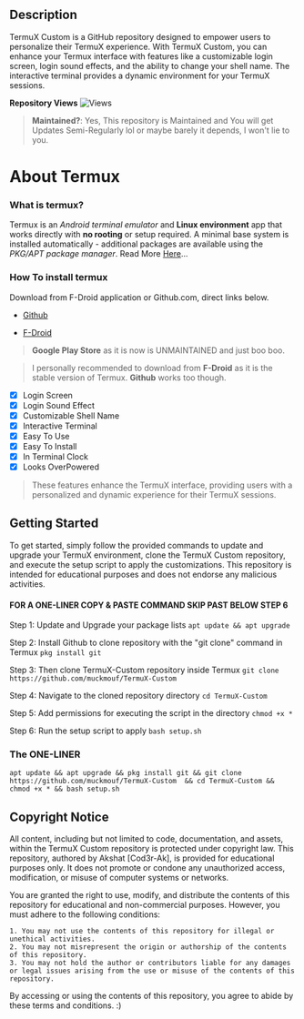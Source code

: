 ## Description
TermuX Custom is a GitHub repository designed to empower users to personalize their TermuX experience. With TermuX Custom, you can enhance your Termux interface with features like a customizable login screen, login sound effects, and the ability to change your shell name. The interactive terminal provides a dynamic environment for your TermuX sessions.

**Repository Views** ![Views](https://profile-counter.glitch.me/TermuX-Custom/count.svg) 
> **Maintained?**: Yes, This repository is Maintained and You will get Updates Semi-Regularly lol or maybe barely it depends, I won't lie to you.

# About Termux
### What is termux?
Termux is an *Android terminal emulator* and **Linux environment** app that works directly with **no rooting** or setup required. A minimal base system is installed automatically - additional packages are available using the *PKG/APT package manager*. Read More [Here](https://termux.com/)... 
### How To install termux ####

Download from F-Droid application or Github.com, direct links below. <br />

- [Github](https://github.com/termux/termux-app)
  
- [F-Droid](https://f-droid.org/packages/com.termux/) <br />

> **Google Play Store** as it is now is UNMAINTAINED and just boo boo.

> I personally recommended to download from **F-Droid** as it is the stable version of Termux. **Github** works too though.


- [x] Login Screen
- [x] Login Sound Effect
- [x] Customizable Shell Name
- [x] Interactive Terminal
- [X] Easy To Use
- [X] Easy To Install
- [X] In Terminal Clock
- [X] Looks OverPowered
> These features enhance the TermuX interface, providing users with a personalized and dynamic experience for their TermuX sessions.


## Getting Started
To get started, simply follow the provided commands to update and upgrade your TermuX environment, clone the TermuX Custom repository, and execute the setup script to apply the customizations. This repository is intended for educational purposes and does not endorse any malicious activities.

#### FOR A ONE-LINER COPY & PASTE COMMAND SKIP PAST BELOW STEP 6 #####

Step 1: Update and Upgrade your package lists
    ```
    apt update && apt upgrade
    ```

Step 2: Install Github to clone repository with the "git clone" command in Termux
    ```
    pkg install git
    ```
    
Step 3: Then clone TermuX-Custom repository inside Termux
    ```
    git clone https://github.com/muckmouf/TermuX-Custom
    ```

Step 4: Navigate to the cloned repository directory
    ```
    cd TermuX-Custom
    ```

Step 5: Add permissions for executing the script in the directory
    ```
    chmod +x *
    ```

Step 6: Run the setup script to apply
    ```
    bash setup.sh
    ```

### The ONE-LINER ###
```
apt update && apt upgrade && pkg install git && git clone https://github.com/muckmouf/TermuX-Custom  && cd TermuX-Custom && chmod +x * && bash setup.sh 
```
## Copyright Notice

All content, including but not limited to code, documentation, and assets, within the TermuX Custom repository is protected under copyright law. This repository, authored by Akshat [Cod3r-Ak], is provided for educational purposes only. It does not promote or condone any unauthorized access, modification, or misuse of computer systems or networks.

You are granted the right to use, modify, and distribute the contents of this repository for educational and non-commercial purposes. However, you must adhere to the following conditions:
```
1. You may not use the contents of this repository for illegal or unethical activities.
2. You may not misrepresent the origin or authorship of the contents of this repository.
3. You may not hold the author or contributors liable for any damages or legal issues arising from the use or misuse of the contents of this repository.
```
By accessing or using the contents of this repository, you agree to abide by these terms and conditions. :)
